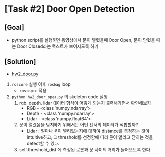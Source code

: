 # [Task #2] Door Open Detection

## [Goal] 
- python script를 실행하면 동영상에서 문이 열렸을때 Door Open, 문이 닫혔을 때는 Door Closed라는 텍스트가 보여지도록 하기

## [Solution]
- [hw2_door.py](./door_open_detection.py)

1. `roscore` 실행 이후 `rosbag` loop
    - `rostopic` 적용
2. `python hw2_door_open.py` 의 skeleton code 실행
    1. rgb, depth, lidar 데이터 형식이 어떻게 되는지 출력해가면서 확인해보자       
        - RGB - <class ‘numpy.ndarray’>            
        - Depth - <class ‘numpy.ndarray’>
        - Lidar - <class ‘numpy.float64’>
    2. 문이 열렸음을 탐지하기 위해서는 어떤 센서의 데이터가 적합할까?
        - Lidar : 얼마나 문이 열려있는지에 대하여 distance를 측정하는 것이 intuitive하고, 그 threshold를 선정함에 따라 문이 열리고 닫히는 것을 detect할 수 있다.
    3. self.threshold_dist 에 측정된 로봇과 문 사이의 거리가 들어오도록 한다
